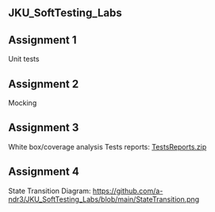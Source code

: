 ## JKU_SoftTesting_Labs

## Assignment 1

Unit tests


## Assignment 2

Mocking


## Assignment 3

White box/coverage analysis
Tests reports: [TestsReports.zip](https://github.com/a-ndr3/JKU_SoftTesting_Labs/files/11129087/TestsReports.zip)

## Assignment 4

State Transition Diagram: https://github.com/a-ndr3/JKU_SoftTesting_Labs/blob/main/StateTransition.png
